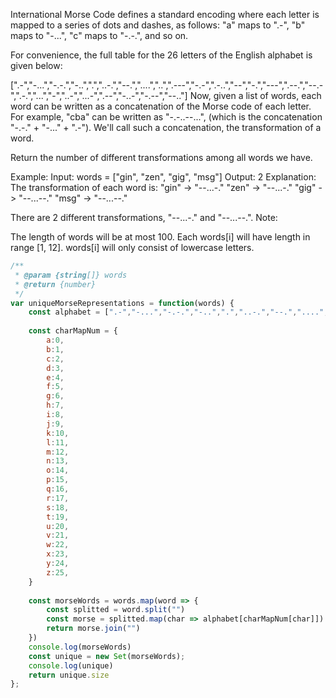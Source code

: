 International Morse Code defines a standard encoding where each letter is mapped to a series of dots and dashes, as follows: "a" maps to ".-", "b" maps to "-...", "c" maps to "-.-.", and so on.

For convenience, the full table for the 26 letters of the English alphabet is given below:

[".-","-...","-.-.","-..",".","..-.","--.","....","..",".---","-.-",".-..","--","-.","---",".--.","--.-",".-.","...","-","..-","...-",".--","-..-","-.--","--.."]
Now, given a list of words, each word can be written as a concatenation of the Morse code of each letter. For example, "cba" can be written as "-.-..--...", (which is the concatenation "-.-." + "-..." + ".-"). We'll call such a concatenation, the transformation of a word.

Return the number of different transformations among all words we have.

Example:
Input: words = ["gin", "zen", "gig", "msg"]
Output: 2
Explanation: 
The transformation of each word is:
"gin" -> "--...-."
"zen" -> "--...-."
"gig" -> "--...--."
"msg" -> "--...--."

There are 2 different transformations, "--...-." and "--...--.".
Note:

The length of words will be at most 100.
Each words[i] will have length in range [1, 12].
words[i] will only consist of lowercase letters.


```js
/**
 * @param {string[]} words
 * @return {number}
 */
var uniqueMorseRepresentations = function(words) {
    const alphabet = [".-","-...","-.-.","-..",".","..-.","--.","....","..",".---","-.-",".-..","--","-.","---",".--.","--.-",".-.","...","-","..-","...-",".--","-..-","-.--","--.."]
    
    const charMapNum = {
        a:0,
        b:1,
        c:2,
        d:3,
        e:4,
        f:5,
        g:6,
        h:7,
        i:8,
        j:9,
        k:10,
        l:11,
        m:12,
        n:13,
        o:14,
        p:15,
        q:16,
        r:17,
        s:18,
        t:19,
        u:20,
        v:21,
        w:22,
        x:23,
        y:24,
        z:25,
    }
    
    const morseWords = words.map(word => {
        const splitted = word.split("")
        const morse = splitted.map(char => alphabet[charMapNum[char]])
        return morse.join("")
    })
    console.log(morseWords)
    const unique = new Set(morseWords);
    console.log(unique)
    return unique.size
};
```

